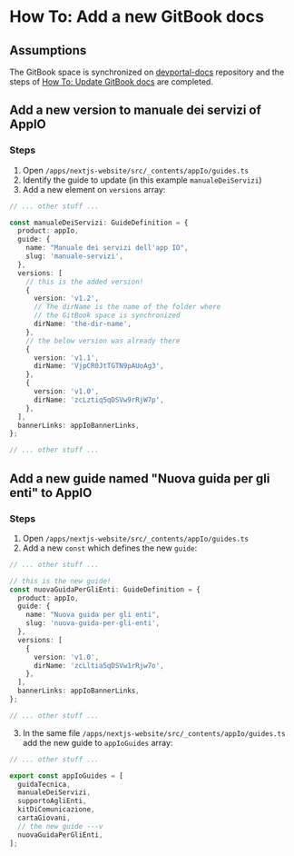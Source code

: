 # How To: Add a new GitBook docs

## Assumptions

The GitBook space is synchronized on [devportal-docs](https://github.com/pagopa/devportal-docs/tree/docs/from-gitbook) repository and the steps of [How To: Update GitBook docs](update-gitbook-docs.md) are completed.

## Add a new version to manuale dei servizi of AppIO

### Steps

1. Open `/apps/nextjs-website/src/_contents/appIo/guides.ts`
2. Identify the guide to update (in this example `manualeDeiServizi`)
3. Add a new element on `versions` array:
``` typescript
// ... other stuff ...

const manualeDeiServizi: GuideDefinition = {
  product: appIo,
  guide: {
    name: "Manuale dei servizi dell'app IO",
    slug: 'manuale-servizi',
  },
  versions: [
    // this is the added version!
    {
      version: 'v1.2',
      // The dirName is the name of the folder where
      // the GitBook space is synchronized
      dirName: 'the-dir-name',
    },
    // the below version was already there
    {
      version: 'v1.1',
      dirName: 'VjpCR0JtTGTN9pAUoAg3',
    },
    {
      version: 'v1.0',
      dirName: 'zcLztiq5qDSVw9rRjW7p',
    },
  ],
  bannerLinks: appIoBannerLinks,
};

// ... other stuff ...
```

## Add a new guide named "Nuova guida per gli enti" to AppIO

### Steps

1. Open `/apps/nextjs-website/src/_contents/appIo/guides.ts`
2. Add a new `const` which defines the new `guide`:
```typescript
// ... other stuff ...

// this is the new guide!
const nuovaGuidaPerGliEnti: GuideDefinition = {
  product: appIo,
  guide: {
    name: "Nuova guida per gli enti",
    slug: 'nuova-guida-per-gli-enti',
  },
  versions: [
    {
      version: 'v1.0',
      dirName: 'zcLltia5qDSVw1rRjw7o',
    },
  ],
  bannerLinks: appIoBannerLinks,
};

// ... other stuff ...
```
3. In the same file `/apps/nextjs-website/src/_contents/appIo/guides.ts` add the new guide to `appIoGuides` array:
```typescript
// ... other stuff ...

export const appIoGuides = [
  guidaTecnica,
  manualeDeiServizi,
  supportoAgliEnti,
  kitDiComunicazione,
  cartaGiovani,
  // the new guide ---v
  nuovaGuidaPerGliEnti,
];
```
